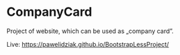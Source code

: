 # CompanyCard
Project of website, which can be used as „company card”. 

Live: https://pawelidziak.github.io/BootstrapLessProject/
